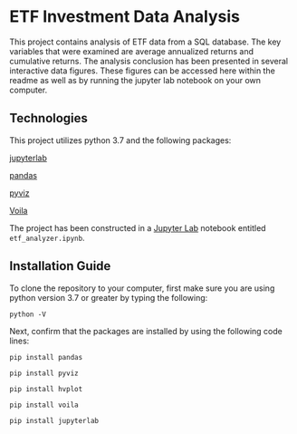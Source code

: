 # ETF Investment Data Analysis

This project contains analysis of ETF data from a SQL database. The key variables that were examined are average annualized returns and cumulative returns. The analysis conclusion has been presented in several interactive data figures. These figures can be accessed here within the readme as well as by running the jupyter lab notebook on your own computer. 

## Technologies

This project utilizes python 3.7 and the following packages:

[jupyterlab](https://jupyter.org/)

[pandas](https://pandas.pydata.org/)

[pyviz](https://pyviz.org/)

[Voila](https://pypi.org/project/voila/)

The project has been constructed in a [Jupyter Lab](https://jupyter.org/) notebook entitled `etf_analyzer.ipynb`.

## Installation Guide

To clone the repository to your computer, first make sure you are using python version 3.7 or greater by typing the following:

`python -V`

Next, confirm that the packages are installed by using the following code lines:

`pip install pandas`

`pip install pyviz`

`pip install hvplot`

`pip install voila`

`pip install jupyterlab`


